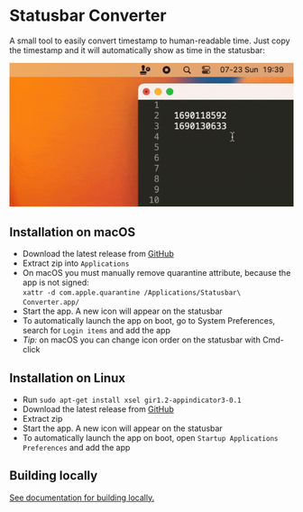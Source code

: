 # Statusbar Converter

A small tool to easily convert timestamp to human-readable time. Just copy the
timestamp and it will automatically show as time in the statusbar: 

![demo](/docs/demo-2.gif)


## Installation on macOS

- Download the latest release from [GitHub](https://github.com/mindaugasw/statusbar-converter/releases)
- Extract zip into `Applications`
- On macOS you must manually remove quarantine attribute, because the app is not signed:  
  `xattr -d com.apple.quarantine /Applications/Statusbar\ Converter.app/`
- Start the app. A new icon will appear on the statusbar
- To automatically launch the app on boot, go to System Preferences, search for `Login items` and add the app
- _Tip:_ on macOS you can change icon order on the statusbar with Cmd-click


## Installation on Linux

- Run `sudo apt-get install xsel gir1.2-appindicator3-0.1`
- Download the latest release from [GitHub](https://github.com/mindaugasw/statusbar-converter/releases)
- Extract zip
- Start the app. A new icon will appear on the statusbar
- To automatically launch the app on boot, open `Startup Applications Preferences` and add the app


## Building locally

[See documentation for building locally.](/docs/building.md)
